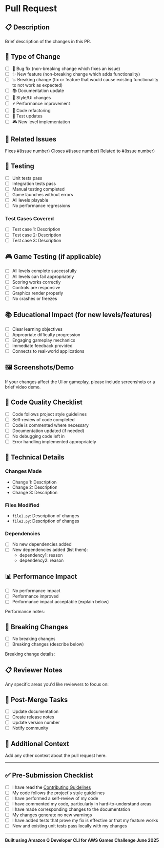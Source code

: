 # Pull Request

## 📋 Description
Brief description of the changes in this PR.

## 🔄 Type of Change
- [ ] 🐛 Bug fix (non-breaking change which fixes an issue)
- [ ] ✨ New feature (non-breaking change which adds functionality)
- [ ] 💥 Breaking change (fix or feature that would cause existing functionality to not work as expected)
- [ ] 📚 Documentation update
- [ ] 🎨 Style/UI changes
- [ ] ⚡ Performance improvement
- [ ] 🔧 Code refactoring
- [ ] 🧪 Test updates
- [ ] 🎮 New level implementation

## 🎯 Related Issues
Fixes #(issue number)
Closes #(issue number)
Related to #(issue number)

## 🧪 Testing
- [ ] Unit tests pass
- [ ] Integration tests pass
- [ ] Manual testing completed
- [ ] Game launches without errors
- [ ] All levels playable
- [ ] No performance regressions

### Test Cases Covered
- [ ] Test case 1: Description
- [ ] Test case 2: Description
- [ ] Test case 3: Description

## 🎮 Game Testing (if applicable)
- [ ] All levels complete successfully
- [ ] All levels can fail appropriately
- [ ] Scoring works correctly
- [ ] Controls are responsive
- [ ] Graphics render properly
- [ ] No crashes or freezes

## 📚 Educational Impact (for new levels/features)
- [ ] Clear learning objectives
- [ ] Appropriate difficulty progression
- [ ] Engaging gameplay mechanics
- [ ] Immediate feedback provided
- [ ] Connects to real-world applications

## 🖼️ Screenshots/Demo
If your changes affect the UI or gameplay, please include screenshots or a brief video demo.

## 📝 Code Quality Checklist
- [ ] Code follows project style guidelines
- [ ] Self-review of code completed
- [ ] Code is commented where necessary
- [ ] Documentation updated (if needed)
- [ ] No debugging code left in
- [ ] Error handling implemented appropriately

## 🔧 Technical Details
### Changes Made
- Change 1: Description
- Change 2: Description
- Change 3: Description

### Files Modified
- `file1.py`: Description of changes
- `file2.py`: Description of changes

### Dependencies
- [ ] No new dependencies added
- [ ] New dependencies added (list them):
  - dependency1: reason
  - dependency2: reason

## 📊 Performance Impact
- [ ] No performance impact
- [ ] Performance improved
- [ ] Performance impact acceptable (explain below)

Performance notes:

## 🔄 Breaking Changes
- [ ] No breaking changes
- [ ] Breaking changes (describe below)

Breaking change details:

## 📋 Reviewer Notes
Any specific areas you'd like reviewers to focus on:

## 🎯 Post-Merge Tasks
- [ ] Update documentation
- [ ] Create release notes
- [ ] Update version number
- [ ] Notify community

## 📝 Additional Context
Add any other context about the pull request here.

---

## ✅ Pre-Submission Checklist
- [ ] I have read the [Contributing Guidelines](CONTRIBUTING.md)
- [ ] My code follows the project's style guidelines
- [ ] I have performed a self-review of my code
- [ ] I have commented my code, particularly in hard-to-understand areas
- [ ] I have made corresponding changes to the documentation
- [ ] My changes generate no new warnings
- [ ] I have added tests that prove my fix is effective or that my feature works
- [ ] New and existing unit tests pass locally with my changes

---
**Built using Amazon Q Developer CLI for AWS Games Challenge June 2025**
